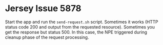 # Jersey Issue 5878

Start the app and run the `send-request.sh` script. Sometimes it works
(HTTP status code 200 and output from the requested resource). Sometimes
you get the response but status 500. In this case, the NPE triggered
during cleanup phase of the request processing.